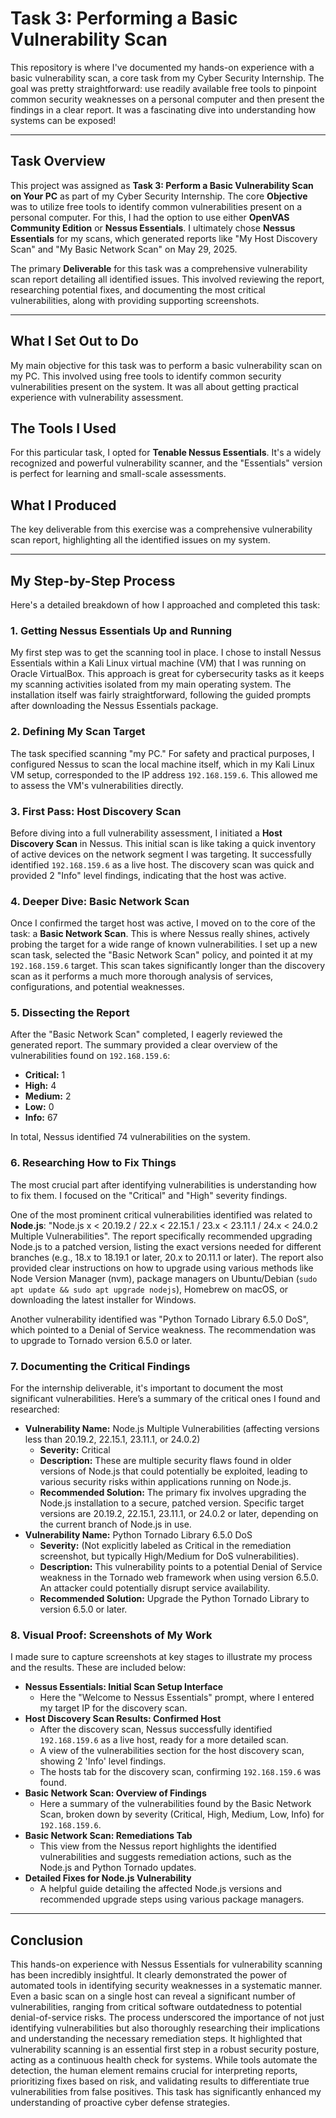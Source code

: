 # Task 3: Performing a Basic Vulnerability Scan

This repository is where I've documented my hands-on experience with a basic vulnerability scan, a core task from my Cyber Security Internship. The goal was pretty straightforward: use readily available free tools to pinpoint common security weaknesses on a personal computer and then present the findings in a clear report. It was a fascinating dive into understanding how systems can be exposed!

---

## Task Overview

This project was assigned as **Task 3: Perform a Basic Vulnerability Scan on Your PC** as part of my Cyber Security Internship.
The core **Objective** was to utilize free tools to identify common vulnerabilities present on a personal computer.
For this, I had the option to use either **OpenVAS Community Edition** or **Nessus Essentials**. I ultimately chose **Nessus Essentials** for my scans, which generated reports like "My Host Discovery Scan" and "My Basic Network Scan" on May 29, 2025.

The primary **Deliverable** for this task was a comprehensive vulnerability scan report detailing all identified issues. This involved reviewing the report, researching potential fixes, and documenting the most critical vulnerabilities, along with providing supporting screenshots.

---

## What I Set Out to Do

My main objective for this task was to perform a basic vulnerability scan on my PC. This involved using free tools to identify common security vulnerabilities present on the system. It was all about getting practical experience with vulnerability assessment.

## The Tools I Used

For this particular task, I opted for **Tenable Nessus Essentials**. It's a widely recognized and powerful vulnerability scanner, and the "Essentials" version is perfect for learning and small-scale assessments.

## What I Produced

The key deliverable from this exercise was a comprehensive vulnerability scan report, highlighting all the identified issues on my system.

---

## My Step-by-Step Process

Here's a detailed breakdown of how I approached and completed this task:

### 1. Getting Nessus Essentials Up and Running

My first step was to get the scanning tool in place. I chose to install Nessus Essentials within a Kali Linux virtual machine (VM) that I was running on Oracle VirtualBox. This approach is great for cybersecurity tasks as it keeps my scanning activities isolated from my main operating system. The installation itself was fairly straightforward, following the guided prompts after downloading the Nessus Essentials package.

### 2. Defining My Scan Target

The task specified scanning "my PC." For safety and practical purposes, I configured Nessus to scan the local machine itself, which in my Kali Linux VM setup, corresponded to the IP address `192.168.159.6`. This allowed me to assess the VM's vulnerabilities directly.

### 3. First Pass: Host Discovery Scan

Before diving into a full vulnerability assessment, I initiated a **Host Discovery Scan** in Nessus. This initial scan is like taking a quick inventory of active devices on the network segment I was targeting. It successfully identified `192.168.159.6` as a live host. The discovery scan was quick and provided 2 "Info" level findings, indicating that the host was active.

### 4. Deeper Dive: Basic Network Scan

Once I confirmed the target host was active, I moved on to the core of the task: a **Basic Network Scan**. This is where Nessus really shines, actively probing the target for a wide range of known vulnerabilities. I set up a new scan task, selected the "Basic Network Scan" policy, and pointed it at my `192.168.159.6` target. This scan takes significantly longer than the discovery scan as it performs a much more thorough analysis of services, configurations, and potential weaknesses.

### 5. Dissecting the Report

After the "Basic Network Scan" completed, I eagerly reviewed the generated report. The summary provided a clear overview of the vulnerabilities found on `192.168.159.6`:

* **Critical:** 1
* **High:** 4
* **Medium:** 2
* **Low:** 0
* **Info:** 67

In total, Nessus identified 74 vulnerabilities on the system.

### 6. Researching How to Fix Things

The most crucial part after identifying vulnerabilities is understanding how to fix them. I focused on the "Critical" and "High" severity findings.

One of the most prominent critical vulnerabilities identified was related to **Node.js**: "Node.js x < 20.19.2 / 22.x < 22.15.1 / 23.x < 23.11.1 / 24.x < 24.0.2 Multiple Vulnerabilities". The report specifically recommended upgrading Node.js to a patched version, listing the exact versions needed for different branches (e.g., 18.x to 18.19.1 or later, 20.x to 20.11.1 or later). The report also provided clear instructions on how to upgrade using various methods like Node Version Manager (nvm), package managers on Ubuntu/Debian (`sudo apt update && sudo apt upgrade nodejs`), Homebrew on macOS, or downloading the latest installer for Windows.

Another vulnerability identified was "Python Tornado Library 6.5.0 DoS", which pointed to a Denial of Service weakness. The recommendation was to upgrade to Tornado version 6.5.0 or later.

### 7. Documenting the Critical Findings

For the internship deliverable, it's important to document the most significant vulnerabilities. Here’s a summary of the critical ones I found and researched:

* **Vulnerability Name:** Node.js Multiple Vulnerabilities (affecting versions less than 20.19.2, 22.15.1, 23.11.1, or 24.0.2)
    * **Severity:** Critical
    * **Description:** These are multiple security flaws found in older versions of Node.js that could potentially be exploited, leading to various security risks within applications running on Node.js.
    * **Recommended Solution:** The primary fix involves upgrading the Node.js installation to a secure, patched version. Specific target versions are 20.19.2, 22.15.1, 23.11.1, or 24.0.2 or later, depending on the current branch of Node.js in use.
* **Vulnerability Name:** Python Tornado Library 6.5.0 DoS
    * **Severity:** (Not explicitly labeled as Critical in the remediation screenshot, but typically High/Medium for DoS vulnerabilities).
    * **Description:** This vulnerability points to a potential Denial of Service weakness in the Tornado web framework when using version 6.5.0. An attacker could potentially disrupt service availability.
    * **Recommended Solution:** Upgrade the Python Tornado Library to version 6.5.0 or later.

### 8. Visual Proof: Screenshots of My Work

I made sure to capture screenshots at key stages to illustrate my process and the results. These are included below:

* **Nessus Essentials: Initial Scan Setup Interface**
    * Here the "Welcome to Nessus Essentials" prompt, where I entered my target IP for the discovery scan.
* **Host Discovery Scan Results: Confirmed Host**
    * After the discovery scan, Nessus successfully identified `192.168.159.6` as a live host, ready for a more detailed scan.
    * A view of the vulnerabilities section for the host discovery scan, showing 2 'Info' level findings.
    * The hosts tab for the discovery scan, confirming `192.168.159.6` was found.
* **Basic Network Scan: Overview of Findings**
    * Here a summary of the vulnerabilities found by the Basic Network Scan, broken down by severity (Critical, High, Medium, Low, Info) for `192.168.159.6`.
* **Basic Network Scan: Remediations Tab**
    * This view from the Nessus report highlights the identified vulnerabilities and suggests remediation actions, such as the Node.js and Python Tornado updates.
* **Detailed Fixes for Node.js Vulnerability**
    * A helpful guide detailing the affected Node.js versions and recommended upgrade steps using various package managers.
---

## Conclusion

This hands-on experience with Nessus Essentials for vulnerability scanning has been incredibly insightful. It clearly demonstrated the power of automated tools in identifying security weaknesses in a systematic manner. Even a basic scan on a single host can reveal a significant number of vulnerabilities, ranging from critical software outdatedness to potential denial-of-service risks.
The process underscored the importance of not just identifying vulnerabilities but also thoroughly researching their implications and understanding the necessary remediation steps. It highlighted that vulnerability scanning is an essential first step in a robust security posture, acting as a continuous health check for systems. While tools automate the detection, the human element remains crucial for interpreting reports, prioritizing fixes based on risk, and validating results to differentiate true vulnerabilities from false positives. This task has significantly enhanced my understanding of proactive cyber defense strategies.
